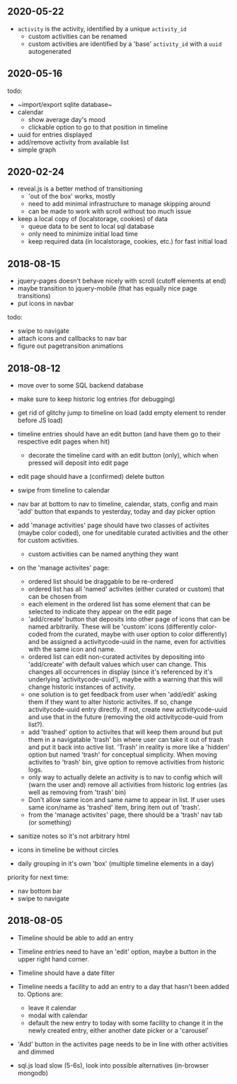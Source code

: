 2020-05-22
---

* `activity` is the activity, identified by a unique `activity_id`
  - custom activities can be renamed
  - custom activities are identified by a 'base' `activity_id` with a `uuid` autogenerated
 

2020-05-16
---

todo:

* ~import/export sqlite database~
* calendar
  - show average day's mood
  - clickable option to go to that position in timeline
* uuid for entries displayed
* add/remove activity from available list
* simple graph

2020-02-24
---

* reveal.js is a better method of transitioning
  - 'out of the box' works, mostly
  - need to add minimal infrastructure to manage skipping around
  - can be made to work with scroll without too much issue
* keep a local copy of (localstorage, cookies) of data
  - queue data to be sent to local sql database
  - only need to minimize initial load time
  - keep required data (in localstorage, cookies, etc.) for fast initial load


2018-08-15
---

* jquery-pages doesn't behave nicely with scroll (cutoff elements at end)
* maybe transition to jquery-mobile (that has equally nice page transitions)
* put icons in navbar

todo:

* swipe to navigate
* attach icons and callbacks to nav bar
* figure out pagetransition animations

2018-08-12
---

* move over to some SQL backend database
* make sure to keep historic log entries (for debugging)
* get rid of glitchy jump to timeline on load (add empty element to render before JS load)

* timeline entries should have an edit button (and have them go to their respective edit pages
  when hit)
  - decorate the timeline card with an edit button (only), which when pressed will deposit into edit
    page

* edit page should have a (confirmed) delete button

* swipe from timeline to calendar
* nav bar at bottom to nav to timeline, calendar, stats, config and main 'add' button
  that expands to yesterday, today and day picker option

* add 'manage activities' page should have two classes of activites (maybe color coded), one for
  uneditable curated activities and the other for custom activities.
  - custom activities can be named anything they want
* on the 'manage activites' page:
  - ordered list should be draggable to be re-ordered
  - ordered list has all 'named' activites (either curated or custom) that can be chosen from
  - each element in the ordered list has some element that can be selected to indicate they
    appear on the edit page
  - 'add/create' button that deposits into other page of icons that can be named arbitrarily.
    These will be 'custom' icons (differently color-coded from the curated, maybe with user
    option to color differently) and be assigned a activitycode-uuid in the name, even for activities with
    the same icon and name.
  - ordered list can edit non-curated activites by depositing into 'add/create' with default values
    which user can change. This changes all occurrences in display (since it's referenced by it's
    underlying 'activitycode-uuid'), maybe with a warning that this will change historic instances of
    activity.
  - one solution is to get feedback from user when 'add/edit' asking them if they want to alter historic
    activites. If so, change activitycode-uuid entry directly. If not, create new activitycode-uuid and
    use that in the future (removing the old activitycode-uuid from list?).
  - add 'trashed' option to activites that will keep them around but put them in a navigatable 'trash' bin
    where user can take it out of trash and put it back into active list. 'Trash' in reality is more like
    a 'hidden' option but named 'trash' for conceptual simplicity.  When moving activites to 'trash' bin,
    give option to remove activities from historic logs.
  - only way to actually delete an activity is to nav to config which will (warn the user and) remove all
    activities from historic log entries (as well as removing from 'trash' bin)
  - Don't allow same icon and same name to appear in list. If user uses same icon/name as 'trashed' item,
    bring item out of 'trash'.
  - from the 'manage activites' page, there should be a 'trash' nav tab (or something)

* sanitize notes so it's not arbitrary html
* icons in timeline be without circles
* daily grouping in it's own 'box' (multiple timeline elements in a day)
  
priority for next time:

* nav bottom bar
* swipe to navigate



2018-08-05
---

* Timeline should be able to add an entry
* Timeline entries need to have an 'edit' option, maybe
  a button in the upper right hand corner.
* Timeline should have a date filter
* Timeline needs a facility to add an entry to a day
  that hasn't been added to. Options are:
  - leave it calendar
  - modal with calendar
  - default the new entry to today with some facility to
    change it in the newly created entry, either another
    date picker or a 'carousel'

* 'Add' button in the activites page needs to be in line
  with other activities and dimmed

* sql.js load slow (5-6s), look into possible alternatives
  (in-browser mongodb)



